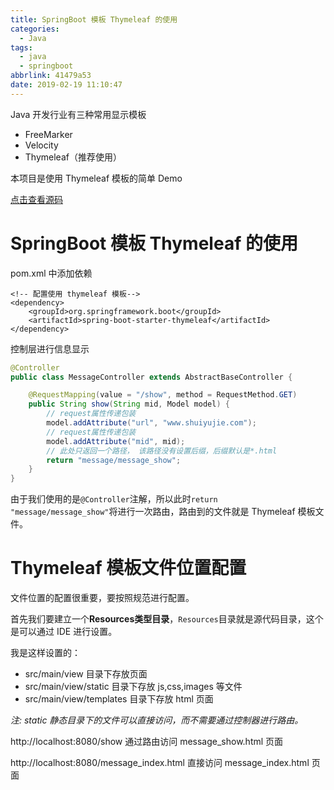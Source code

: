 ```yaml
---
title: SpringBoot 模板 Thymeleaf 的使用
categories:
  - Java
tags:
  - java
  - springboot
abbrlink: 41479a53
date: 2019-02-19 11:10:47
---
```


Java 开发行业有三种常用显示模板
* FreeMarker
* Velocity
* Thymeleaf（推荐使用）

本项目是使用 Thymeleaf 模板的简单 Demo

[点击查看源码](https://github.com/YujieShui/springboot-learning/tree/master/springboot-thymeleaf)

<!-- more -->

# SpringBoot 模板 Thymeleaf 的使用

pom.xml 中添加依赖

```
<!-- 配置使用 thymeleaf 模板-->
<dependency>
    <groupId>org.springframework.boot</groupId>
    <artifactId>spring-boot-starter-thymeleaf</artifactId>
</dependency>
```
 
控制层进行信息显示

```java
@Controller
public class MessageController extends AbstractBaseController {

    @RequestMapping(value = "/show", method = RequestMethod.GET)
    public String show(String mid, Model model) {
        // request属性传递包装
        model.addAttribute("url", "www.shuiyujie.com");
        // request属性传递包装
        model.addAttribute("mid", mid);
        // 此处只返回一个路径， 该路径没有设置后缀，后缀默认是*.html
        return "message/message_show";
    }
}
```

由于我们使用的是`@Controller`注解，所以此时`return "message/message_show"`将进行一次路由，路由到的文件就是 Thymeleaf 模板文件。

# Thymeleaf 模板文件位置配置

文件位置的配置很重要，要按照规范进行配置。

首先我们要建立一个**Resources类型目录**，`Resources`目录就是源代码目录，这个是可以通过 IDE 进行设置。

我是这样设置的：

- src/main/view 目录下存放页面
- src/main/view/static 目录下存放 js,css,images 等文件
- src/main/view/templates 目录下存放 html 页面

*注: static 静态目录下的文件可以直接访问，而不需要通过控制器进行路由。*

http://localhost:8080/show
通过路由访问 message_show.html 页面

http://localhost:8080/message_index.html
直接访问 message_index.html 页面

